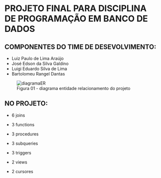 # PROJETO FINAL PARA DISCIPLINA DE PROGRAMAÇÃO EM BANCO DE DADOS

<h2> COMPONENTES DO TIME DE DESEVOLVIMENTO: </h2>
<ul>
    <li> Luiz Paulo de Lima Araújo </li>
    <li> José Edson da Silva Galdino </li>
    <li> Luigi Eduardo Silva de Lima </li>
    <li> Bartolomeu Rangel Dantas </li>
</ul>


<figure>
    <img src="img/img.jpg" alt="diagramaER">
    <figcaption> Figura 01 - diagrama entidade relacionamento do projeto </figcaption>
</figure>

<h2> NO PROJETO: </h2>

<ul>
    <li> <p> 6 joins </p> </li>
    <li> <p> 3 functions </p> </li>
    <li> <p> 3 procedures </p> </li>
    <li> <p> 3 subqueries </p> </li>
    <li> <p> 3 triggers </p> </li>
    <li> <p> 2 views </p> </li>
    <li> <p> 2 cursores </p> </li>
</ul>

